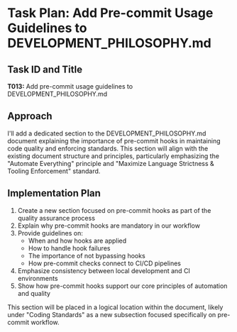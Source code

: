 # Task Plan: Add Pre-commit Usage Guidelines to DEVELOPMENT_PHILOSOPHY.md

## Task ID and Title
**T013:** Add pre-commit usage guidelines to DEVELOPMENT_PHILOSOPHY.md

## Approach
I'll add a dedicated section to the DEVELOPMENT_PHILOSOPHY.md document explaining the importance of pre-commit hooks in maintaining code quality and enforcing standards. This section will align with the existing document structure and principles, particularly emphasizing the "Automate Everything" principle and "Maximize Language Strictness & Tooling Enforcement" standard.

## Implementation Plan

1. Create a new section focused on pre-commit hooks as part of the quality assurance process
2. Explain why pre-commit hooks are mandatory in our workflow
3. Provide guidelines on:
   - When and how hooks are applied
   - How to handle hook failures
   - The importance of not bypassing hooks
   - How pre-commit checks connect to CI/CD pipelines
4. Emphasize consistency between local development and CI environments
5. Show how pre-commit hooks support our core principles of automation and quality

This section will be placed in a logical location within the document, likely under "Coding Standards" as a new subsection focused specifically on pre-commit workflow.
